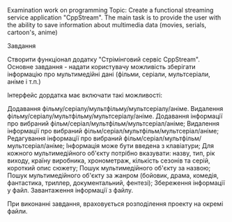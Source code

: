 Examination work on programming
Topic: Create a functional streaming service application "CppStream".
The main task is to provide the user with the ability to save information about multimedia data (movies, serials, cartoon's, anime)

Завдання

Створити функціонал додатку "Стрімінговий сервіс CppStream".
Основне завдання - надати користувачу можливість зберігати інформацію про мультимедійні дані (фільми, серіали, мультсеріали, аніме і т.п.)

Інтерфейс дордатка має включати такі можливості:

Додавання фільму/серіалу/мультфільму/мультсеріалу/аніме.
Видалення фільму/серіалу/мультфільму/мультсеріалу/аніме.
Додавання інформації про вибраний фільм/серіал/мультфільм/мультсеріал/аніме;
Видалення інформації про вибраний фільм/серіал/мультфільм/мультсеріал/аніме;
Редагування інформації про вибраний фільм/серіал/мультфільм/мультсеріал/аніме;
Інформація може бути введена з клавіатури;
Для кожного мультимедійного об'єкту потрібно вказувати: назву, тип, рік виходу, країну виробника,
хронометраж, кількість сезонів та серій, короткий опис сюжету;
Пошук мультимедійного об'єкту за назвою;
Пошук мультимедійного об'єкту за жанром (бойовик, драма, комедія, фантастика, триллер, документальний, фентезі);
Збереження інформації у файл.
Завантаження інформації з файлу.

При виконанні завдання, враховується розподілення проекту на окремі файли.